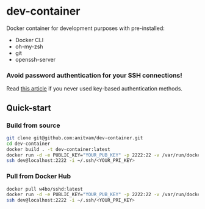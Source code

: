 # dev-container
Docker container for development purposes with pre-installed:
- Docker CLI
- oh-my-zsh
- git
- openssh-server

### Avoid password authentication for your SSH connections!

Read [this article](https://www.redhat.com/sysadmin/configure-ssh-keygen) if you never used key-based authentication methods.

## Quick-start

### Build from source

```bash
git clone git@github.com:anitvam/dev-container.git
cd dev-container
docker build . -t dev-container:latest
docker run -d -e PUBLIC_KEY="YOUR_PUB_KEY" -p 2222:22 -v /var/run/docker.sock:/var/run/docker.sock dev-container:latest
ssh dev@localhost:2222 -i ~/.ssh/<YOUR_PRI_KEY>
```

### Pull from Docker Hub

```bash
docker pull w4bo/sshd:latest
docker run -d -e PUBLIC_KEY="YOUR_PUB_KEY" -p 2222:22 -v /var/run/docker.sock:/var/run/docker.sock dev-container:latest
ssh dev@localhost:2222 -i ~/.ssh/<YOUR_PRI_KEY>
```

